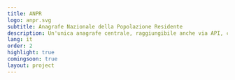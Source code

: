 ```yaml
---
title: ANPR
logo: anpr.svg
subtitle: Anagrafe Nazionale della Popolazione Residente
description: Un'unica anagrafe centrale, raggiungibile anche via API, che mantiene le informazioni aggiornate su residenza, stato di famiglia, e molto altro.
lang: it
order: 2
highlight: true
comingsoon: true
layout: project
---
```

